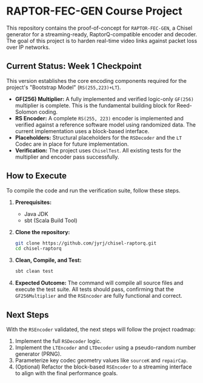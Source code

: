 # RAPTOR-FEC-GEN Course Project

This repository contains the proof-of-concept for `RAPTOR-FEC-GEN`, a Chisel generator for a streaming-ready, RaptorQ-compatible encoder and decoder. The goal of this project is to harden real-time video links against packet loss over IP networks.

## Current Status: Week 1 Checkpoint

This version establishes the core encoding components required for the project's "Bootstrap Model" (`RS(255,223)+LT`).

  * **GF(256) Multiplier:** A fully implemented and verified logic-only `GF(256)` multiplier is complete. This is the fundamental building block for Reed-Solomon coding.
  * **RS Encoder:** A complete `RS(255, 223)` encoder is implemented and verified against a reference software model using randomized data. The current implementation uses a block-based interface.
  * **Placeholders:** Structural placeholders for the `RSDecoder` and the `LT` Codec are in place for future implementation.
  * **Verification:** The project uses `ChiselTest`. All existing tests for the multiplier and encoder pass successfully.

## How to Execute

To compile the code and run the verification suite, follow these steps.

1.  **Prerequisites:**

      * Java JDK
      * sbt (Scala Build Tool)

2.  **Clone the repository:**

    ```bash
    git clone https://github.com/jyrj/chisel-raptorq.git
    cd chisel-raptorq
    ```

3.  **Clean, Compile, and Test:**

    ```bash
    sbt clean test
    ```

4.  **Expected Outcome:**
    The command will compile all source files and execute the test suite. All tests should pass, confirming that the `GF256Multiplier` and the `RSEncoder` are fully functional and correct.

## Next Steps

With the `RSEncoder` validated, the next steps will follow the project roadmap:

1.  Implement the full `RSDecoder` logic.
2.  Implement the `LTEncoder` and `LTDecoder` using a pseudo-random number generator (PRNG).
3.  Parameterize key codec geometry values like `sourceK` and `repairCap`.
4.  (Optional) Refactor the block-based `RSEncoder` to a streaming interface to align with the final performance goals.